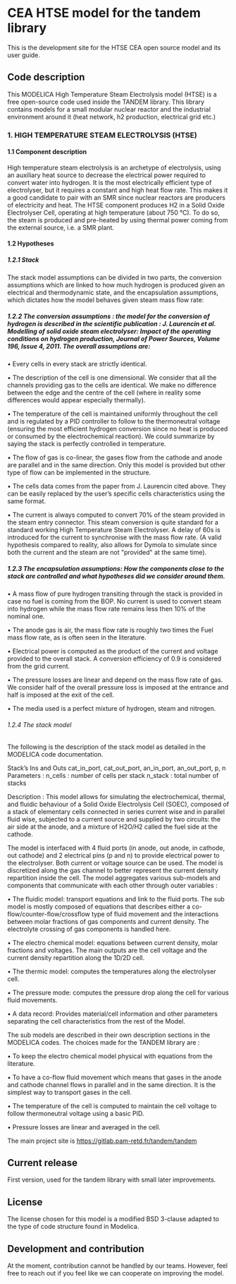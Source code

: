 # CEA HTSE model for the tandem library


This is the development site for the HTSE CEA open source model and its user guide.

## Code description

This MODELICA High Temperature Steam Electrolysis model (HTSE) is a free open-source code used inside the TANDEM library. This library contains models for a small modular nuclear reactor and the industrial environment around it (heat network, h2 production, electrical grid etc.)

### 1.	HIGH TEMPERATURE STEAM ELECTROLYSIS (HTSE)
#### 1.1	Component description 
High temperature steam electrolysis is an archetype of electrolysis, using an auxiliary heat source to decrease the electrical power required to convert water into hydrogen. It is the most electrically efficient type of electrolyser, but it requires a constant and high heat flow rate. This makes it a good candidate to pair with an SMR since nuclear reactors are producers of electricity and heat. The HTSE component produces H2 in a Solid Oxide Electrolyser Cell, operating at high temperature (about 750 °C). To do so, the steam is produced and pre-heated by using thermal power coming from the external source, i.e. a SMR plant. 
 
#### 1.2	Hypotheses 
##### 1.2.1	Stack  
The stack model assumptions can be divided in two parts, the conversion assumptions which are linked to how much hydrogen is produced given an electrical and thermodynamic state, and the encapsulation assumptions, which dictates how the model behaves given steam mass flow rate: 
##### 1.2.2	The conversion assumptions : the model for the conversion of hydrogen is described in the scientific publication : J. Laurencin et al. Modelling of solid oxide steam electrolyser: Impact of the operating conditions on hydrogen production, Journal of Power Sources, Volume 196, Issue 4, 2011. The overall assumptions are:  

•	Every cells in every stack are strictly identical. 

•	The description of the cell is one dimensional. We consider that all the channels providing gas to the cells are identical. We make no difference between the edge and the centre of the cell (where in reality some differences would appear especially thermally). 

•	The temperature of the cell is maintained uniformly throughout the cell and is regulated by a PID controller to follow to the thermoneutral voltage (ensuring the most efficient hydrogen conversion since no heat is produced or consumed by the electrochemical reaction). We could summarize by saying the stack is perfectly controlled in temperature. 

•	The flow of gas is co-linear, the gases flow from the cathode and anode are parallel and in the same direction. Only this model is provided but other type of flow can be implemented in the structure. 

•	The cells data comes from the paper from J. Laurencin cited above. They can be easily replaced by the user’s specific cells characteristics using the same format.

•	The current is always computed to convert 70% of the steam provided in the steam entry connector. This steam conversion is quite standard for a standard working High Temperature Steam Electrolyser. A delay of 60s is introduced for the current to synchronise with the mass flow rate. (A valid hypothesis compared to reality, also allows for Dymola to simulate since both the current and the steam are not "provided" at the same time). 

##### 1.2.3	The encapsulation assumptions:   How the components close to the stack are controlled and what hypotheses did we consider around them. 

•	A mass flow of pure hydrogen transiting through the stack is provided in case no fuel is coming from the BOP. No current is used to convert steam into hydrogen while the mass flow rate remains less then 10% of the nominal one. 

•	The anode gas is air, the mass flow rate is roughly two times the Fuel mass flow rate, as is often seen in the literature. 

•	Electrical power is computed as the product of the current and voltage provided to the overall stack. A conversion efficiency of 0.9 is considered from the grid current. 

•	The pressure losses are linear and depend on the mass flow rate of gas. We consider half of the overall pressure loss is imposed at the entrance and half is imposed at the exit of the cell. 

•	The media used is a perfect mixture of hydrogen, steam and nitrogen.

 
 
 
###### 1.2.4	The stack model 
The following is the description of the stack model as detailed in the MODELICA code documentation.

Stack’s Ins and Outs
cat_in_port, cat_out_port, an_in_port, an_out_port, p, n 
Parameters : 
n_cells : number of cells per stack 
n_stack : total number of stacks 

Description : 
This model allows for simulating the electrochemical, thermal, and fluidic behaviour of a Solid Oxide Electrolysis Cell (SOEC), composed of a stack of elementary cells connected in series current wise and in parallel fluid wise, subjected to a current source and supplied by two circuits: the air side at the anode, and a mixture of H2O/H2 called the fuel side at the cathode. 

The model is interfaced with 4 fluid ports (in anode, out anode, in cathode, out cathode) and 2 electrical pins (p and n) to provide electrical power to the electrolyser. Both current or voltage source can be used.
The model is discretized along the gas channel to better represent the current density repartition inside the cell. The model aggregates various sub-models and components that communicate with each other through outer variables : 

•	The fluidic model: transport equations and link to the fluid ports. The sub model is mostly composed of equations that describes either a co-flow/counter-flow/crossflow type of fluid movement and the interactions between molar fractions of gas components and current density. The electrolyte crossing of gas components is handled here. 

•	The electro chemical model: equations between current density, molar fractions and voltages. The main outputs are the cell voltage and the current density repartition along the 1D/2D cell. 

•	The thermic model: computes the temperatures along the electrolyser cell.  

•	The pressure mode: computes the pressure drop along the cell for various fluid movements.  

•	A data record: Provides material/cell information and other parameters separating the cell characteristics from the rest of the Model. 

 The sub models are described in their own description sections in the MODELICA codes. The choices made for the TANDEM library are :  
 
•	To keep the electro chemical model physical with equations from the literature.  

•	To have a co-flow fluid movement which means that gases in the anode and cathode channel flows in parallel and in the same direction. It is the simplest way to transport gases in the cell. 

•	The temperature of the cell is computed to maintain the cell voltage to follow thermoneutral voltage using a basic PID.  

•	Pressure losses are linear and averaged in the cell. 



The main project site is https://gitlab.pam-retd.fr/tandem/tandem

## Current release

First version, used for the tandem library with small later improvements.

## License

The license chosen for this model is a modified BSD 3-clause adapted to the type of code structure found in Modelica. 

## Development and contribution

At the moment, contribution cannot be handled by our teams. However, feel free to reach out if you feel like we can cooperate on improving the model. 
